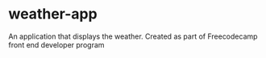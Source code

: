 # weather-app
An application that displays the weather. Created as part of Freecodecamp front end developer program
